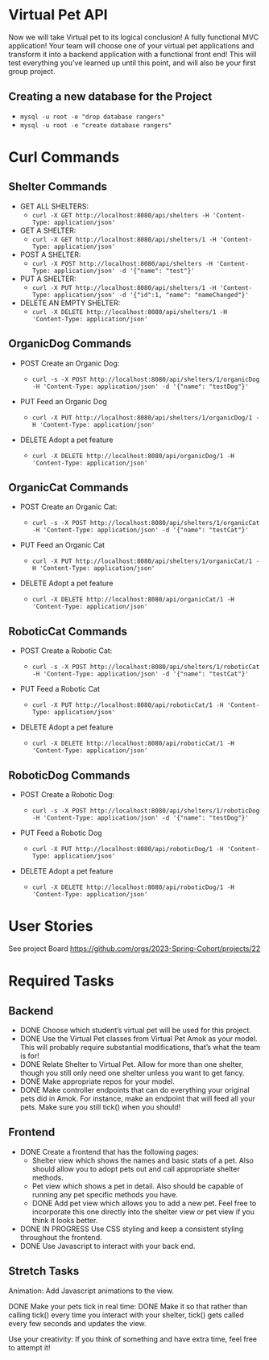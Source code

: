 # Virtual Pet API

Now we will take Virtual pet to its logical conclusion! A fully functional MVC application! Your team will choose one of
your virtual pet applications and transform it into a backend application with a functional front end! This will test
everything you’ve learned up until this point, and will also be your first group project.

## Creating a new database for the Project

* `mysql -u root -e "drop database rangers"`
* `mysql -u root -e "create database rangers"`



# Curl Commands

## Shelter Commands

* GET ALL SHELTERS:
    * `curl -X GET http://localhost:8080/api/shelters -H 'Content-Type: application/json'`
* GET A SHELTER:
    * `curl -X GET http://localhost:8080/api/shelters/1 -H 'Content-Type: application/json'`
* POST A SHELTER:
    * `curl -X POST http://localhost:8080/api/shelters -H 'Content-Type: application/json' -d '{"name": "test"}'`
* PUT A SHELTER:
    * `curl -X PUT http://localhost:8080/api/shelters/1 -H 'Content-Type: application/json' -d '{"id":1, "name": "nameChanged"}'`
* DELETE AN EMPTY SHELTER:
    * `curl -X DELETE http://localhost:8080/api/shelters/1 -H 'Content-Type: application/json'`

## OrganicDog Commands

* POST  Create an Organic Dog:
    * `curl -s -X POST http://localhost:8080/api/shelters/1/organicDog -H 'Content-Type: application/json' -d '{"name": "testDog"}'`

* PUT  Feed an Organic Dog
    * `curl -X PUT http://localhost:8080/api/shelters/1/organicDog/1 -H 'Content-Type: application/json'`

* DELETE Adopt a pet feature
    * `curl -X DELETE http://localhost:8080/api/organicDog/1 -H 'Content-Type: application/json'`
  
## OrganicCat Commands

* POST  Create an Organic Cat:
  * `curl -s -X POST http://localhost:8080/api/shelters/1/organicCat -H 'Content-Type: application/json' -d '{"name": "testCat"}'`

* PUT  Feed an Organic Cat
  * `curl -X PUT http://localhost:8080/api/shelters/1/organicCat/1 -H 'Content-Type: application/json'`

* DELETE Adopt a pet feature
  * `curl -X DELETE http://localhost:8080/api/organicCat/1 -H 'Content-Type: application/json'`

## RoboticCat Commands

* POST  Create a Robotic Cat:
  * `curl -s -X POST http://localhost:8080/api/shelters/1/roboticCat -H 'Content-Type: application/json' -d '{"name": "testCat"}'`

* PUT  Feed a Robotic Cat
  * `curl -X PUT http://localhost:8080/api/roboticCat/1 -H 'Content-Type: application/json'`

* DELETE Adopt a pet feature
  * `curl -X DELETE http://localhost:8080/api/roboticCat/1 -H 'Content-Type: application/json'`

## RoboticDog Commands

* POST  Create a Robotic Dog:
  * `curl -s -X POST http://localhost:8080/api/shelters/1/roboticDog -H 'Content-Type: application/json' -d '{"name": "testDog"}'`

* PUT  Feed a Robotic Dog
  * `curl -X PUT http://localhost:8080/api/roboticDog/1 -H 'Content-Type: application/json'`

* DELETE Adopt a pet feature
  * `curl -X DELETE http://localhost:8080/api/roboticDog/1 -H 'Content-Type: application/json'`
  

# User Stories

See project Board  https://github.com/orgs/2023-Spring-Cohort/projects/22


# Required Tasks

## Backend

- DONE Choose which student’s virtual pet will be used for this project.
- DONE Use the Virtual Pet classes from Virtual Pet Amok as your model. This will probably require substantial modifications,
  that’s what the team is for!
- DONE Relate Shelter to Virtual Pet. Allow for more than one shelter, though you still only need one shelter unless you want
  to get fancy.
- DONE Make appropriate repos for your model.
- DONE Make controller endpoints that can do everything your original pets did in Amok. For instance, make an endpoint that
  will feed all your pets. Make sure you still tick() when you should!

## Frontend

- DONE Create a frontend that has the following pages:
    - Shelter view which shows the names and basic stats of a pet. Also should allow you to adopt pets out and call
      appropriate shelter methods.
    - Pet view which shows a pet in detail. Also should be capable of running any pet specific methods you have.
    - DONE Add pet view which allows you to add a new pet. Feel free to incorporate this one directly into the shelter view
      or pet view if you think it looks better.
- DONE IN PROGRESS Use CSS styling and keep a consistent styling throughout the frontend.
- DONE Use Javascript to interact with your back end.

## Stretch Tasks

Animation:
Add Javascript animations to the view.

DONE Make your pets tick in real time:
DONE Make it so that rather than calling tick() every time you interact with your shelter, tick() gets called every few
seconds and updates the view.

Use your creativity:
If you think of something and have extra time, feel free to attempt it!
